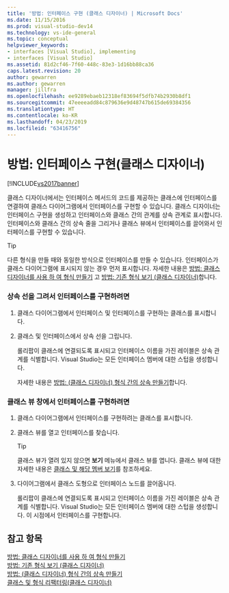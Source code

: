 ```yaml
---
title: '방법: 인터페이스 구현 (클래스 디자이너) | Microsoft Docs'
ms.date: 11/15/2016
ms.prod: visual-studio-dev14
ms.technology: vs-ide-general
ms.topic: conceptual
helpviewer_keywords:
- interfaces [Visual Studio], implementing
- interfaces [Visual Studio]
ms.assetid: 81d2cf46-7f60-448c-83e3-1d16bb88ca36
caps.latest.revision: 20
author: gewarren
ms.author: gewarren
manager: jillfra
ms.openlocfilehash: ee9289ebaeb12318ef83694f5dfb74b2930b8df1
ms.sourcegitcommit: 47eeeeadd84c879636e9d48747b615de69384356
ms.translationtype: HT
ms.contentlocale: ko-KR
ms.lasthandoff: 04/23/2019
ms.locfileid: "63416756"
---
```

# <a name="how-to-implement-an-interface-class-designer"></a>방법: 인터페이스 구현(클래스 디자이너)
[!INCLUDE[vs2017banner](../includes/vs2017banner.md)]

클래스 디자이너에서는 인터페이스 메서드의 코드를 제공하는 클래스에 인터페이스를 연결하여 클래스 다이어그램에서 인터페이스를 구현할 수 있습니다. 클래스 디자이너는 인터페이스 구현을 생성하고 인터페이스와 클래스 간의 관계를 상속 관계로 표시합니다. 인터페이스와 클래스 간의 상속 줄을 그리거나 클래스 뷰에서 인터페이스를 끌어와서 인터페이스를 구현할 수 있습니다.  
  
> [!TIP]
> 다른 형식을 만들 때와 동일한 방식으로 인터페이스를 만들 수 있습니다. 인터페이스가 클래스 다이어그램에 표시되지 않는 경우 먼저 표시합니다. 자세한 내용은 [방법: 클래스 디자이너를 사용 하 여 형식 만들기](../ide/how-to-create-types-by-using-class-designer.md) 고 [방법: 기존 형식 보기 (클래스 디자이너)](../ide/how-to-view-existing-types-class-designer.md)합니다.  
  
### <a name="to-implement-an-interface-by-drawing-an-inheritance-line"></a>상속 선을 그려서 인터페이스를 구현하려면  
  
1. 클래스 다이어그램에서 인터페이스 및 인터페이스를 구현하는 클래스를 표시합니다.  
  
2. 클래스 및 인터페이스에서 상속 선을 그립니다.  
  
    롤리팝이 클래스에 연결되도록 표시되고 인터페이스 이름을 가진 레이블은 상속 관계를 식별합니다. Visual Studio는 모든 인터페이스 멤버에 대한 스텁을 생성합니다.  
  
   자세한 내용은 [방법: (클래스 디자이너) 형식 간의 상속 만들기](../ide/how-to-create-inheritance-between-types-class-designer.md)합니다.  
  
### <a name="to-implement-an-interface-from-the-class-view-window"></a>클래스 뷰 창에서 인터페이스를 구현하려면  
  
1. 클래스 다이어그램에서 인터페이스를 구현하려는 클래스를 표시합니다.  
  
2. 클래스 뷰를 열고 인터페이스를 찾습니다.  
  
    > [!TIP]
    > 클래스 뷰가 열려 있지 않으면 **보기** 메뉴에서 클래스 뷰를 엽니다. 클래스 뷰에 대한 자세한 내용은 [클래스 및 해당 멤버 보기](http://msdn.microsoft.com/71e9e8f3-261a-4e0c-87bf-5ec48b8bf333)를 참조하세요.  
  
3. 다이어그램에서 클래스 도형으로 인터페이스 노드를 끌어옵니다.  
  
     롤리팝이 클래스에 연결되도록 표시되고 인터페이스 이름을 가진 레이블은 상속 관계를 식별합니다. Visual Studio는 모든 인터페이스 멤버에 대한 스텁을 생성합니다. 이 시점에서 인터페이스를 구현합니다.  
  
## <a name="see-also"></a>참고 항목  
 [방법: 클래스 디자이너를 사용 하 여 형식 만들기](../ide/how-to-create-types-by-using-class-designer.md)   
 [방법: 기존 형식 보기 (클래스 디자이너)](../ide/how-to-view-existing-types-class-designer.md)   
 [방법: (클래스 디자이너) 형식 간의 상속 만들기](../ide/how-to-create-inheritance-between-types-class-designer.md)   
 [클래스 및 형식 리팩터링(클래스 디자이너)](../ide/refactoring-classes-and-types-class-designer.md)
